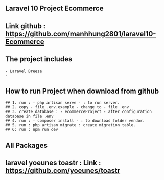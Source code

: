 ## Laravel 10 Project Ecommerce
## Link github : https://github.com/manhhung2801/laravel10-Ecommerce
## The project includes
    - Laravel Breeze
    -

## How to run Project when download from github
    ## 1. run : - php artisan serve - : to run server.
    ## 2. copy - file .env.example - change to - file .env 
    ## 3. create database : - ecommerceProject - after configuration database in file .env 
    ## 4. run : - composer install - : to download folder vendor.
    ## 5. run : php artisan migrate : create migration table.
    ## 6: run : npm run dev

## All Packages
  ## laravel yoeunes toastr : Link : https://github.com/yoeunes/toastr
  
